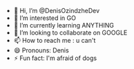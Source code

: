 - 👋 Hi, I’m @DenisOzindzheDev
- 👀 I’m interested in GO
- 🌱 I’m currently learning ANYTHING
- 💞️ I’m looking to collaborate on GOOGLE
- 📫 How to reach me : u can't
- 😄 Pronouns: Denis
- ⚡ Fun fact: I'm afraid of dogs 

<!---
DenisOzindzheDev/DenisOzindzheDev is a ✨ special ✨ repository because its `README.md` (this file) appears on your GitHub profile.
You can click the Preview link to take a look at your changes.
--->

